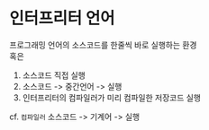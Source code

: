 # 인터프리터 언어
프로그래밍 언어의 소스코드를 한줄씩 바로 실행하는 환경  
혹은

1. 소스코드 직접 실행
1. 소스코드 -> 중간언어 -> 실행
1. 인터프리터의 컴파일러가 미리 컴파일한 저장코드 실행

cf. `컴파일러` 소스코드 -> 기계어 -> 실행
